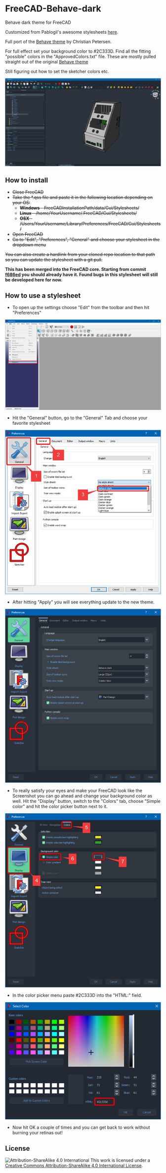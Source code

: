 # FreeCAD-Behave-dark
Behave dark theme for FreeCAD

Customized from Pablogil's awesome stylesheets [here](https://github.com/pgilfernandez/FreeCAD_stylesheets).

Full port of the [Behave theme](https://github.com/fnky/behave-theme) by Christian Petersen. 

For full effect set your background color to #2C333D. Find all the fitting "possible" colors in the "ApprovedColors.txt" file. These are mostly pulled straight out of the original [Behave theme](https://github.com/fnky/behave-theme)

Still figuring out how to set the sketcher colors etc. 

![Screenshot](/Screenshot.png?raw=true)


How to install
------
- ~~Close FreeCAD~~
- ~~Take the *.qss file and paste it in the following location depending on your OS:~~
    - ~~__Windows__ - FreeCADInstallationPath/data/Gui/Stylesheets/~~
    - ~~__Linux__ - /home/YourUsername/.FreeCAD/Gui/Stylesheets/~~
    - ~~__OSX__ - /Users/YourUsername/Library/Preferences/FreeCAD/Gui/Stylesheets/~~
- ~~Open FreeCAD~~
- ~~Go to "Edit", "Preferences", "General" and choose your stylesheet in the dropdown menu~~

~~You can also create a hardlink from your cloned repo location to that path so you can update the stylesheet with a git pull.~~

__This has been merged into the FreeCAD core. Starting from commit [f686ed](https://github.com/FreeCAD/FreeCAD/commit/f686ed16e58f669026462445691badc59f5ca23b) you should already have it. Found bugs in this stylesheet will still be developed here for now.__

How to use a stylesheet
------
- To open up the settings choose "Edit" from the toolbar and then hit "Preferences"
  
![Step1](/Manual/Step1.png?raw=true)

- Hit the "General" button, go to the "General" Tab and choose your favorite stylesheet

![Step2](/Manual/Step2.png?raw=true)

- After hitting "Apply" you will see everything update to the new theme.

![Step3](/Manual/Step3.png?raw=true)

- To really satisfy your eyes  and make your FreeCAD look like the Screenshot you can go ahead and change your background color as well. Hit the "Display" button, switch to the "Colors" tab, choose "Simple color" and hit the color picker button next to it.

![Step4](/Manual/Step4.png?raw=true)

- In the color picker menu paste #2C333D into the "HTML:" field. 

![Step5](/Manual/Step5.png?raw=true)

- Now hit OK a couple of times and you can get back to work without burning your retinas out!

License
------

![Attribution-ShareAlike 4.0 International](http://i.creativecommons.org/l/by-sa/3.0/88x31.png)
This work is licensed under a [Creative Commons Attribution-ShareAlike 4.0 International License](http://creativecommons.org/licenses/by-sa/4.0/).
